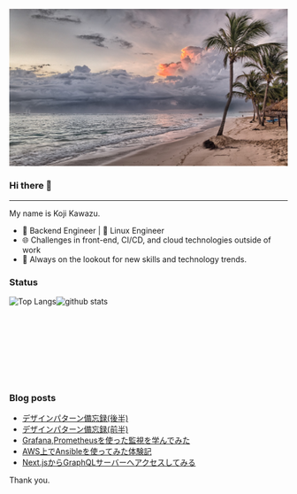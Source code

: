 <!--
**kojikawazu/kojikawazu** is a ✨ _special_ ✨ repository because its `README.md` (this file) appears on your GitHub profile.

Here are some ideas to get you started:

- 🔭 I’m currently working on ...
- 🌱 I’m currently learning ...
- 👯 I’m looking to collaborate on ...
- 🤔 I’m looking for help with ...
- 💬 Ask me about ...
- 📫 How to reach me: ...
- 😄 Pronouns: ...
- ⚡ Fun fact: ...
-->

![hello-world](./images/beach-1236581_1920.jpg)

### Hi there 👋

---

My name is Koji Kawazu.

- 🔧 Backend Engineer | 🐧 Linux Engineer
- 🌐 Challenges in front-end, CI/CD, and cloud technologies outside of work
- 📡 Always on the lookout for new skills and technology trends.


### Status

<div style="display: flex;">
  <img alt="Top Langs" height="150px" src="https://github-readme-stats.vercel.app/api/top-langs/?username=kojikawazu&https://github.com/anuraghazra/github-readme-stats" />
  <img alt="github stats" height="150px" src="https://github-readme-stats.vercel.app/api?username=kojikawazu&show_icons=true&theme=transparent" />
</div>

### Blog posts

<!-- BLOG-POST-LIST:START -->
- [デザインパターン備忘録&lpar;後半&rpar;](https://zenn.dev/kou_kawa/articles/36-design-pattern-02)
- [デザインパターン備忘録&lpar;前半&rpar;](https://zenn.dev/kou_kawa/articles/35-design-pattern-01)
- [Grafana,Prometheusを使った監視を学んでみた](https://zenn.dev/kou_kawa/articles/34-aws-grafana-prometheus)
- [AWS上でAnsibleを使ってみた体験記](https://zenn.dev/kou_kawa/articles/32-ansible-aws-01)
- [Next.jsからGraphQLサーバーへアクセスしてみる](https://zenn.dev/kou_kawa/articles/31-graphql-nextjs-nestjs02)
<!-- BLOG-POST-LIST:END -->

Thank you.